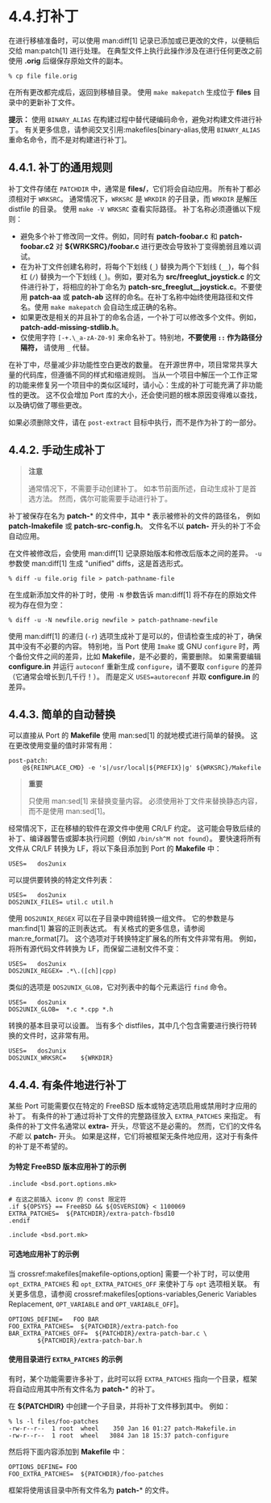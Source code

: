 # 4.4.打补丁


在进行移植准备时，可以使用 man:diff[1] 记录已添加或已更改的文件，以便稍后交给 man:patch[1] 进行处理。
在典型文件上执行此操作涉及在进行任何更改之前使用 **.orig** 后缀保存原始文件的副本。

```shell
% cp file file.orig
```

在所有更改都完成后，返回到移植目录。
使用 `make makepatch` 生成位于 **files** 目录中的更新补丁文件。

**提示：**
使用 `BINARY_ALIAS` 在构建过程中替代硬编码命令，避免对构建文件进行补丁。
有关更多信息，请参阅交叉引用:makefiles[binary-alias,使用 `BINARY_ALIAS` 重命名命令，而不是对构建进行补丁]。

## 4.4.1. 补丁的通用规则

补丁文件存储在 `PATCHDIR` 中，通常是 **files/**，它们将会自动应用。
所有补丁都必须相对于 `WRKSRC`。
通常情况下，`WRKSRC` 是 `WRKDIR` 的子目录，而 `WRKDIR` 是解压 distfile 的目录。
使用 `make -V WRKSRC` 查看实际路径。
补丁名称必须遵循以下规则：

* 避免多个补丁修改同一文件。例如，同时有 **patch-foobar.c** 和 **patch-foobar.c2** 对 **${WRKSRC}/foobar.c** 进行更改会导致补丁变得脆弱且难以调试。
* 在为补丁文件创建名称时，将每个下划线 (`_`) 替换为两个下划线 (`__`)，每个斜杠 (`/`) 替换为一个下划线 (`_`)。例如，要对名为 **src/freeglut_joystick.c** 的文件进行补丁，将相应的补丁命名为 **patch-src_freeglut__joystick.c**。不要使用 **patch-aa** 或 **patch-ab** 这样的命名。在补丁名称中始终使用路径和文件名。使用 `make makepatch` 会自动生成正确的名称。
* 如果更改是相关的并且补丁的命名合适，一个补丁可以修改多个文件。例如，**patch-add-missing-stdlib.h**。
* 仅使用字符 `[-+.\_a-zA-Z0-9]` 来命名补丁。特别地，__不要使用 `::` 作为路径分隔符，__ 请使用 `_` 代替。

在补丁中，尽量减少非功能性空白更改的数量。
在开源世界中，项目常常共享大量的代码库，但遵循不同的样式和缩进规则。
当从一个项目中解压一个工作正常的功能来修复另一个项目中的类似区域时，请小心：生成的补丁可能充满了非功能性的更改。
这不仅会增加 Port 库的大小，还会使问题的根本原因变得难以查找，以及确切做了哪些更改。

如果必须删除文件，请在 `post-extract` 目标中执行，而不是作为补丁的一部分。


## 4.4.2. 手动生成补丁

>**注意**
>
>通常情况下，不需要手动创建补丁。
>如本节前面所述，自动生成补丁是首选方法。
>然而，偶尔可能需要手动进行补丁。


补丁被保存在名为 **patch-*** 的文件中，其中 * 表示被修补的文件的路径名，
例如 **patch-Imakefile** 或 **patch-src-config.h**。
文件名不以 **patch-** 开头的补丁不会自动应用。

在文件被修改后，会使用 man:diff[1] 记录原始版本和修改后版本之间的差异。
`-u` 参数使 man:diff[1] 生成 "unified" diffs，这是首选形式。

```shell
% diff -u file.orig file > patch-pathname-file
```

在生成新添加文件的补丁时，使用 `-N` 参数告诉 man:diff[1] 将不存在的原始文件视为存在但为空：

```shell
% diff -u -N newfile.orig newfile > patch-pathname-newfile
```

使用 man:diff[1] 的递归 (`-r`) 选项生成补丁是可以的，但请检查生成的补丁，确保其中没有不必要的内容。
特别地，当 Port 使用 `Imake` 或 GNU `configure` 时，两个备份文件之间的差异，比如 **Makefile**，是不必要的，需要删除。
如果需要编辑 **configure.in** 并运行 `autoconf` 重新生成 `configure`，请不要取 `configure` 的差异（它通常会增长到几千行！）。
而是定义 `USES=autoreconf` 并取 **configure.in** 的差异。

## 4.4.3. 简单的自动替换

可以直接从 Port 的 **Makefile** 使用 man:sed[1] 的就地模式进行简单的替换。
这在更改使用变量的值时非常有用：

```shell
post-patch:
	@${REINPLACE_CMD} -e 's|/usr/local|${PREFIX}|g' ${WRKSRC}/Makefile
```

>**重要**
>
>只使用 man:sed[1] 来替换变量内容。
>必须使用补丁文件来替换静态内容，而不是使用 man:sed[1]。


经常情况下，正在移植的软件在源文件中使用 CR/LF 约定。
这可能会导致后续的补丁、编译器警告或脚本执行问题（例如 `/bin/sh^M not found`）。
要快速将所有文件从 CR/LF 转换为 LF，将以下条目添加到 Port 的 **Makefile** 中：

```shell
USES=	dos2unix
```

可以提供要转换的特定文件列表：

```shell
USES=	dos2unix
DOS2UNIX_FILES=	util.c util.h
```

使用 `DOS2UNIX_REGEX` 可以在子目录中跨组转换一组文件。
它的参数是与 man:find[1] 兼容的正则表达式。
有关格式的更多信息，请参阅 man:re_format[7]。
这个选项对于转换特定扩展名的所有文件非常有用。
例如，将所有源代码文件转换为 LF，而保留二进制文件不变：

```shell
USES=	dos2unix
DOS2UNIX_REGEX=	.*\.([ch]|cpp)
```

类似的选项是 `DOS2UNIX_GLOB`，它对列表中的每个元素运行 `find` 命令。

```shell
USES=	dos2unix
DOS2UNIX_GLOB=	*.c *.cpp *.h
```

转换的基本目录可以设置。
当有多个 distfiles，其中几个包含需要进行换行符转换的文件时，这非常有用。

```shell
USES=	dos2unix
DOS2UNIX_WRKSRC=	${WRKDIR}
```


## 4.4.4. 有条件地进行补丁

某些 Port 可能需要仅在特定的 FreeBSD 版本或特定选项启用或禁用时才应用的补丁。
有条件的补丁通过将补丁文件的完整路径放入 `EXTRA_PATCHES` 来指定。
有条件的补丁文件名通常以 **extra-** 开头，尽管这不是必需的。
然而，它们的文件名 _不能_ 以 **patch-** 开头。
如果是这样，它们将被框架无条件地应用，这对于有条件的补丁是不希望的。

#### 为特定 FreeBSD 版本应用补丁的示例
```shellmakefile
.include <bsd.port.options.mk>

# 在这之前插入 iconv 的 const 限定符
.if ${OPSYS} == FreeBSD && ${OSVERSION} < 1100069
EXTRA_PATCHES=	${PATCHDIR}/extra-patch-fbsd10
.endif

.include <bsd.port.mk>
```

#### 可选地应用补丁的示例

当 crossref:makefiles[makefile-options,option] 需要一个补丁时，可以使用 `opt_EXTRA_PATCHES` 和 `opt_EXTRA_PATCHES_OFF` 来使补丁与 `opt` 选项相关联。
有关更多信息，请参阅 crossref:makefiles[options-variables,Generic Variables Replacement, `OPT_VARIABLE` and `OPT_VARIABLE_OFF`]。

```shellmakefile
OPTIONS_DEFINE=	  FOO BAR
FOO_EXTRA_PATCHES=  ${PATCHDIR}/extra-patch-foo
BAR_EXTRA_PATCHES_OFF=	${PATCHDIR}/extra-patch-bar.c \
		${PATCHDIR}/extra-patch-bar.h
```

#### 使用目录进行 `EXTRA_PATCHES` 的示例

有时，某个功能需要许多补丁，此时可以将 `EXTRA_PATCHES` 指向一个目录，框架将自动应用其中所有文件名为 **patch-*** 的补丁。

在 **${PATCHDIR}** 中创建一个子目录，并将补丁文件移到其中。
例如：

```shell
% ls -l files/foo-patches
-rw-r--r--  1 root  wheel    350 Jan 16 01:27 patch-Makefile.in
-rw-r--r--  1 root  wheel   3084 Jan 18 15:37 patch-configure
```

然后将下面内容添加到 **Makefile** 中：

```shellmakefile
OPTIONS_DEFINE=	FOO
FOO_EXTRA_PATCHES=	${PATCHDIR}/foo-patches
```

框架将使用该目录中所有文件名为 **patch-*** 的文件。



